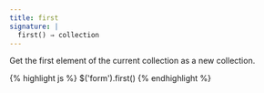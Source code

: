 ```yaml
---
title: first
signature: |
  first() ⇒ collection
---
```


Get the first element of the current collection as a new collection.

{% highlight js %}
$('form').first()
{% endhighlight %}
